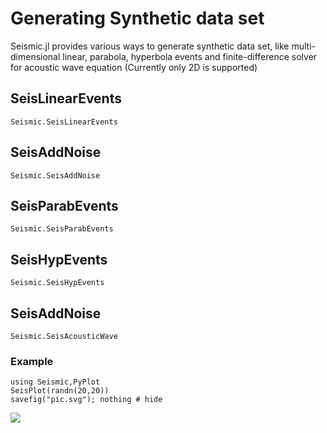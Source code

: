 # Generating Synthetic data set
Seismic.jl provides various ways to generate synthetic data set, like multi-dimensional linear, parabola, hyperbola events and finite-difference solver for acoustic wave equation (Currently only 2D is supported)


## SeisLinearEvents

```@docs
Seismic.SeisLinearEvents
```

## SeisAddNoise

```@docs
Seismic.SeisAddNoise
```

## SeisParabEvents

```@docs
Seismic.SeisParabEvents
```


## SeisHypEvents

```@docs
Seismic.SeisHypEvents
```


## SeisAddNoise

```@docs
Seismic.SeisAcousticWave 
```

### Example

```@example
using Seismic,PyPlot
SeisPlot(randn(20,20))
savefig("pic.svg"); nothing # hide
```
 ![](pic.svg)
